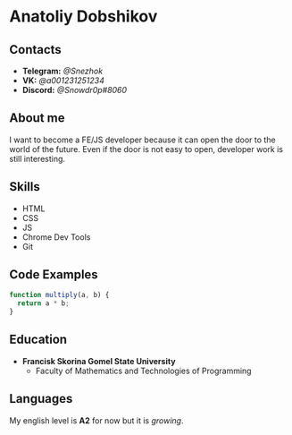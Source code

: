 # Anatoliy Dobshikov
## Contacts
* **Telegram:** *@Snezhok*
* **VK:** *@a001231251234*
* **Discord:** *@Snowdr0p#8060*
## About me
I want to become a FE/JS developer because it can open the door to the world of the future. Even if the door is not easy to open, developer work is still interesting.
## Skills
* HTML
* CSS
* JS
* Chrome Dev Tools
* Git
## Code Examples
```javascript
function multiply(a, b) {
  return a * b;
}
```
## Education
* **Francisk Skorina Gomel State University**
  * Faculty of Mathematics and Technologies of Programming
## Languages
My english level is **A2** for now but it is *growing*.